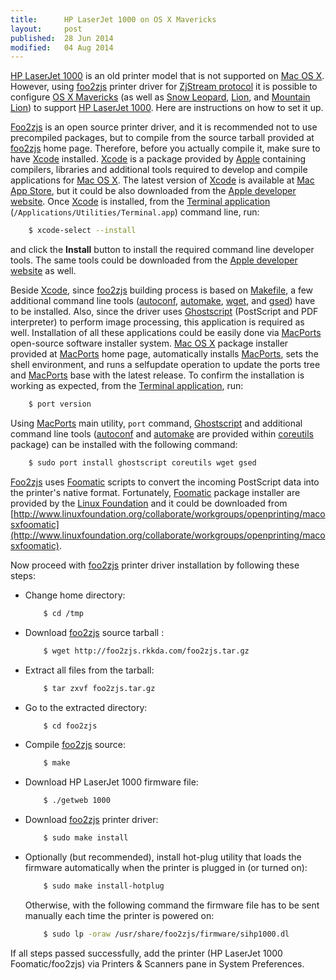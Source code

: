 ```yaml
---
title:      HP LaserJet 1000 on OS X Mavericks
layout:     post
published:  28 Jun 2014
modified:   04 Aug 2014
---
```


[HP LaserJet 1000](http://h20565.www2.hp.com/portal/site/hpsc/template.PAGE/public/psi/swdHome?sp4ts.oid=45675&ac.admitted=1406812827187.876444892.492883150) is an old printer model that is not supported on [Mac OS X](https://www.apple.com/osx/). However, using [foo2zjs](http://foo2zjs.rkkda.com/) printer driver for [ZjStream protocol](http://www.undocprint.org/formats/page_description_languages/zjstream) it is possible to configure [OS X Mavericks](https://www.apple.com/osx/) (as well as [Snow Leopard](http://www.apple.com/support/snowleopard/), [Lion](http://www.apple.com/support/lion/), and [Mountain Lion](http://www.apple.com/support/osx/mountainlion/)) to support [HP LaserJet 1000](http://h20565.www2.hp.com/portal/site/hpsc/template.PAGE/public/psi/swdHome?sp4ts.oid=45675&ac.admitted=1406812827187.876444892.492883150). Here are instructions on how to set it up.

[Foo2zjs](http://foo2zjs.rkkda.com/) is an open source printer driver, and it is recommended not to use precompiled packages, but to compile from the source tarball provided at [foo2zjs](http://foo2zjs.rkkda.com/) home page. Therefore, before you actually compile it, make sure to have [Xcode](https://developer.apple.com/xcode/) installed. [Xcode](https://developer.apple.com/xcode/) is a package provided by [Apple](http://www.apple.com/) containing compilers, libraries and additional tools required to develop and compile applications for [Mac OS X](https://www.apple.com/osx/). The latest version of [Xcode](https://developer.apple.com/xcode/) is available at [Mac App Store](http://itunes.apple.com/us/app/xcode/id497799835), but it could be also downloaded from the [Apple developer website](https://developer.apple.com/downloads/). Once [Xcode](https://developer.apple.com/xcode/) is installed, from the [Terminal application](http://en.wikipedia.org/wiki/Terminal_(OS_X)) (```/Applications/Utilities/Terminal.app```) command line, run:

```bash
    $ xcode-select --install
```

and click the __Install__ button to install the required command line developer tools. The same tools could be downloaded from the [Apple developer website](https://developer.apple.com/downloads/) as well.

Beside [Xcode](https://developer.apple.com/xcode/), since [foo2zjs](http://foo2zjs.rkkda.com/) building process is based on [Makefile](http://www.gnu.org/prep/standards/html_node/Makefile-Conventions.html), a few additional command line tools ([autoconf](https://www.gnu.org/software/autoconf/), [automake](https://www.gnu.org/software/automake/), [wget](https://www.gnu.org/software/wget/), and [gsed](https://www.gnu.org/software/gsed/)) have to be installed. Also, since the driver uses [Ghostscript](http://www.ghostscript.com/) (PostScript and PDF interpreter) to perform image processing, this application is required as well. Installation of all these applications could be easily done via [MacPorts](https://www.macports.org/) open-source software installer system. [Mac OS X](https://www.apple.com/osx/) package installer provided at [MacPorts](https://www.macports.org/) home page, automatically installs [MacPorts](https://www.macports.org/), sets the shell environment, and runs a selfupdate operation to update the ports tree and [MacPorts](https://www.macports.org/) base with the latest release. To confirm the installation is working as expected, from the [Terminal application](http://en.wikipedia.org/wiki/Terminal_(OS_X)), run:

```bash
    $ port version
```

Using [MacPorts](https://www.macports.org/) main utility, ```port``` command, [Ghostscript](http://www.ghostscript.com/) and additional command line tools ([autoconf](https://www.gnu.org/software/autoconf/) and [automake](https://www.gnu.org/software/automake/) are provided within [coreutils](https://www.macports.org/ports.php?by=library&substr=coreutils) package) can be installed with the following command:

```bash
    $ sudo port install ghostscript coreutils wget gsed
```

[Foo2zjs](http://foo2zjs.rkkda.com/) uses [Foomatic](http://www.linuxfoundation.org/collaborate/workgroups/openprinting/databasefoomatic) scripts to convert the incoming PostScript data into the printer's native format. Fortunately, [Foomatic](http://www.linuxfoundation.org/collaborate/workgroups/openprinting/databasefoomatic) package installer are provided by the [Linux Foundation](http://www.linuxfoundation.org) and it could be downloaded from [http://www.linuxfoundation.org/collaborate/workgroups/openprinting/macosxfoomatic](http://www.linuxfoundation.org/collaborate/workgroups/openprinting/macosxfoomatic).

Now proceed with [foo2zjs](http://foo2zjs.rkkda.com/) printer driver installation by following these steps:

 - Change home directory:

    ```bash
        $ cd /tmp
    ``` 

 - Download [foo2zjs](http://foo2zjs.rkkda.com/) source tarball :

    ```bash
        $ wget http://foo2zjs.rkkda.com/foo2zjs.tar.gz
    ``` 

 - Extract all files from the tarball:

    ```bash
        $ tar zxvf foo2zjs.tar.gz
    ``` 

 - Go to the extracted directory:

    ```bash
        $ cd foo2zjs
    ``` 

 - Compile [foo2zjs](http://foo2zjs.rkkda.com/) source:

    ```bash
        $ make
    ``` 
 - Download HP LaserJet 1000 firmware file:

    ```bash
        $ ./getweb 1000
    ``` 

 - Download [foo2zjs](http://foo2zjs.rkkda.com/) printer driver:

    ```bash
        $ sudo make install
    ``` 

 - Optionally (but recommended), install hot-plug utility that loads the firmware automatically when the printer is plugged in (or turned on):

    ```bash
        $ sudo make install-hotplug
    ```

    Otherwise, with the following command the firmware file has to be sent manually each time the printer is powered on:

    ```bash
        $ sudo lp -oraw /usr/share/foo2zjs/firmware/sihp1000.dl
    ```

If all steps passed successfully, add the printer (HP LaserJet 1000 Foomatic/foo2zjs) via Printers & Scanners pane in System Preferences. 

